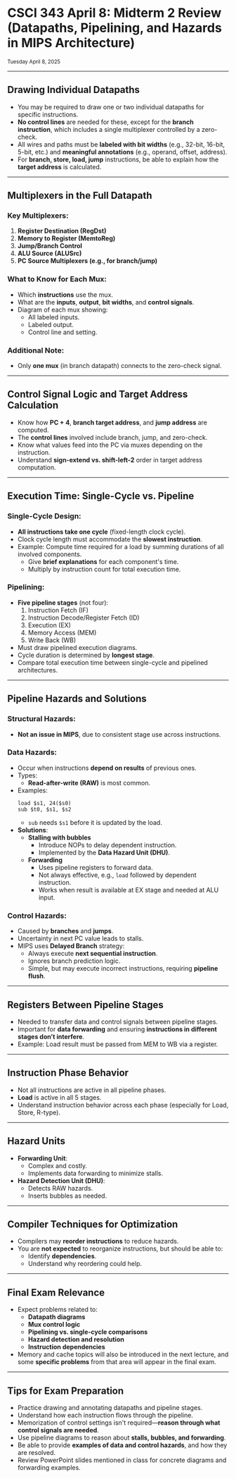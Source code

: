 # CSCI 343 April 8: Midterm 2 Review (Datapaths, Pipelining, and Hazards in MIPS Architecture)

<small>Tuesday April 8, 2025</small>

---

## Drawing Individual Datapaths

- You may be required to draw one or two individual datapaths for specific instructions.
- **No control lines** are needed for these, except for the **branch instruction**, which includes a single multiplexer controlled by a zero-check.
- All wires and paths must be **labeled with bit widths** (e.g., 32-bit, 16-bit, 5-bit, etc.) and **meaningful annotations** (e.g., operand, offset, address).
- For **branch, store, load, jump** instructions, be able to explain how the **target address** is calculated.

---

## Multiplexers in the Full Datapath

### Key Multiplexers:

1. **Register Destination (RegDst)**
2. **Memory to Register (MemtoReg)**
3. **Jump/Branch Control**
4. **ALU Source (ALUSrc)**
5. **PC Source Multiplexers (e.g., for branch/jump)**

### What to Know for Each Mux:

- Which **instructions** use the mux.
- What are the **inputs**, **output**, **bit widths**, and **control signals**.
- Diagram of each mux showing:
  - All labeled inputs.
  - Labeled output.
  - Control line and setting.

### Additional Note:

- Only **one mux** (in branch datapath) connects to the zero-check signal.

---

## Control Signal Logic and Target Address Calculation

- Know how **PC + 4**, **branch target address**, and **jump address** are computed.
- The **control lines** involved include branch, jump, and zero-check.
- Know what values feed into the PC via muxes depending on the instruction.
- Understand **sign-extend vs. shift-left-2** order in target address computation.

---

## Execution Time: Single-Cycle vs. Pipeline

### Single-Cycle Design:

- **All instructions take one cycle** (fixed-length clock cycle).
- Clock cycle length must accommodate the **slowest instruction**.
- Example: Compute time required for a load by summing durations of all involved components.
  - Give **brief explanations** for each component's time.
  - Multiply by instruction count for total execution time.

### Pipelining:

- **Five pipeline stages** (not four):
  1. Instruction Fetch (IF)
  2. Instruction Decode/Register Fetch (ID)
  3. Execution (EX)
  4. Memory Access (MEM)
  5. Write Back (WB)
- Must draw pipelined execution diagrams.
- Cycle duration is determined by **longest stage**.
- Compare total execution time between single-cycle and pipelined architectures.

---

## Pipeline Hazards and Solutions

### Structural Hazards:

- **Not an issue in MIPS**, due to consistent stage use across instructions.

### Data Hazards:

- Occur when instructions **depend on results** of previous ones.
- Types:
  - **Read-after-write (RAW)** is most common.
- Examples:
  ```
  load $s1, 24($s0)
  sub $t0, $s1, $s2
  ```
  - `sub` needs `$s1` before it is updated by the load.
- **Solutions**:
  - **Stalling with bubbles**
    - Introduce NOPs to delay dependent instruction.
    - Implemented by the **Data Hazard Unit (DHU)**.
  - **Forwarding**
    - Uses pipeline registers to forward data.
    - Not always effective, e.g., `load` followed by dependent instruction.
    - Works when result is available at EX stage and needed at ALU input.

### Control Hazards:

- Caused by **branches** and **jumps**.
- Uncertainty in next PC value leads to stalls.
- MIPS uses **Delayed Branch** strategy:
  - Always execute **next sequential instruction**.
  - Ignores branch prediction logic.
  - Simple, but may execute incorrect instructions, requiring **pipeline flush**.

---

## Registers Between Pipeline Stages

- Needed to transfer data and control signals between pipeline stages.
- Important for **data forwarding** and ensuring **instructions in different stages don’t interfere**.
- Example: Load result must be passed from MEM to WB via a register.

---

## Instruction Phase Behavior

- Not all instructions are active in all pipeline phases.
- **Load** is active in all 5 stages.
- Understand instruction behavior across each phase (especially for Load, Store, R-type).

---

## Hazard Units

- **Forwarding Unit**:
  - Complex and costly.
  - Implements data forwarding to minimize stalls.
- **Hazard Detection Unit (DHU)**:
  - Detects RAW hazards.
  - Inserts bubbles as needed.

---

## Compiler Techniques for Optimization

- Compilers may **reorder instructions** to reduce hazards.
- You are **not expected** to reorganize instructions, but should be able to:
  - Identify **dependencies**.
  - Understand why reordering could help.

---

## Final Exam Relevance

- Expect problems related to:
  - **Datapath diagrams**
  - **Mux control logic**
  - **Pipelining vs. single-cycle comparisons**
  - **Hazard detection and resolution**
  - **Instruction dependencies**
- Memory and cache topics will also be introduced in the next lecture, and some **specific problems** from that area will appear in the final exam.

---

## Tips for Exam Preparation

- Practice drawing and annotating datapaths and pipeline stages.
- Understand how each instruction flows through the pipeline.
- Memorization of control settings isn't required—**reason through what control signals are needed**.
- Use pipeline diagrams to reason about **stalls, bubbles, and forwarding**.
- Be able to provide **examples of data and control hazards**, and how they are resolved.
- Review PowerPoint slides mentioned in class for concrete diagrams and forwarding examples.
